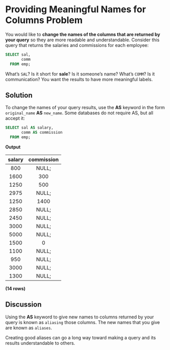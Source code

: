 # Providing Meaningful Names for Columns Problem

You would like to **change the names of the columns that are returned by your query** so they are more readable and understandable. Consider this query that returns the salaries and commissions for each employee:

```SQL
SELECT sal,
       comm
  FROM emp;
```

What’s `SAL`? Is it short for **sale**? Is it someone’s name? What’s `COMM`? Is it communication? You want the results to have more meaningful labels.

## Solution

To change the names of your query results, use the **AS** keyword in the form `original_name` **AS** `new_name`. Some databases do not require AS, but all accept it:

```SQL
SELECT sal AS salary,
       comm AS commission
  FROM emp;
```

**Output**

|salary | commission|
|:-----:|:----------:|
|   800 |      NULL;|
|  1600 |        300|
|  1250 |        500|
|  2975 |      NULL;|
|  1250 |       1400|
|  2850 |      NULL;|
|  2450 |      NULL;|
|  3000 |      NULL;|
|  5000 |      NULL;|
|  1500 |          0|
|  1100 |      NULL;|
|   950 |      NULL;|
|  3000 |      NULL;|
|  1300 |      NULL;|

**(14 rows)**

## Discussion

Using the **AS** keyword to give new names to columns returned by your query is known as `aliasing` those columns. The new names that you give are known as `aliases`.

Creating good aliases can go a long way toward making a query and its results understandable to others.
